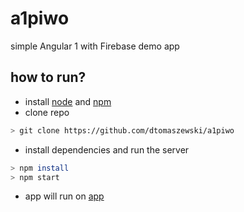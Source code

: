 # a1piwo 

simple Angular 1 with Firebase demo app

## how to run?

* install [node] and [npm]
* clone repo
```sh
> git clone https://github.com/dtomaszewski/a1piwo
```

* install dependencies and run the server
```sh
> npm install
> npm start
```

* app will run on [app]

[app]: <http://localhost:8080/app/app.html/>
[node]: <https://nodejs.org/en/>
[npm]: <https://www.npmjs.com/>